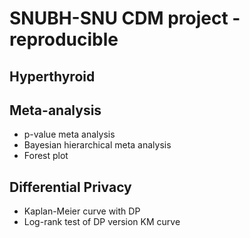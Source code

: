 # SNUBH-SNU CDM project - reproducible
 
## Hyperthyroid

## Meta-analysis

- p-value meta analysis
- Bayesian hierarchical meta analysis
- Forest plot

## Differential Privacy

- Kaplan-Meier curve with DP
- Log-rank test of DP version KM curve

